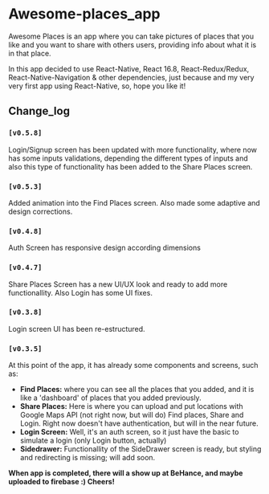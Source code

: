 # Awesome-places_app #

Awesome Places is an app where you can take pictures of places that you like and you want to share with others users, providing info about what it is in that place.

In this app decided to use React-Native, React 16.8, React-Redux/Redux, React-Native-Navigation & other dependencies, just because and my very very first app using React-Native, so, hope you like it!

## Change_log ##

### `[v0.5.8]` ###
Login/Signup screen has been updated with more functionality, where now has some inputs validations, depending the different types of inputs and also this type of functionality has been added to the Share Places screen.

### `[v0.5.3]` ###
Added animation into the Find Places screen. Also made some adaptive and design corrections.

### `[v0.4.8]` ###
Auth Screen has responsive design according dimensions

### `[v0.4.7]` ###
Share Places Screen has a new UI/UX look and ready to add more functionallity. Also Login has some UI fixes.

### `[v0.3.8]` ###
Login screen UI has been re-estructured.

### `[v0.3.5]` ###
At this point of the app, it has already some components and screens, such as:
  
  * __Find Places:__ where you can see all the places that you added, and it is like a 'dashboard' of places that you added previously.
  * __Share Places:__ Here is where you can upload and put locations with Google Maps API (not right now, but will do)
Find places, Share and Login. Right now doesn't have authentication, but will in the near future.
  * __Login Screen:__ Well, it's an auth screen, so it just have the basic to simulate a login (only Login button, actually)
  * __Sidedrawer:__ Functionallity of the SideDrawer screen is ready, but styling and redirecting is missing; will add soon.

__When app is completed, there will a show up at BeHance, and maybe uploaded to firebase :) Cheers!__
